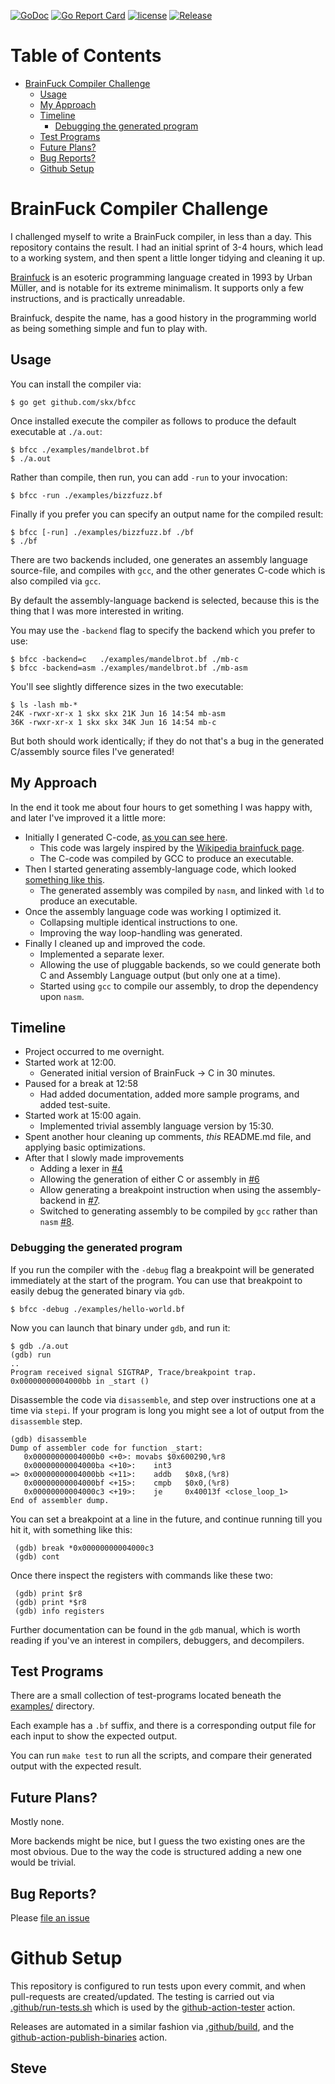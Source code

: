 [![GoDoc](https://img.shields.io/static/v1?label=godoc&message=reference&color=blue)](https://pkg.go.dev/github.com/skx/bfcc)
[![Go Report Card](https://goreportcard.com/badge/github.com/skx/bfcc)](https://goreportcard.com/report/github.com/skx/bfcc)
[![license](https://img.shields.io/github/license/skx/bfcc.svg)](https://github.com/skx/bfcc/blob/master/LICENSE)
[![Release](https://img.shields.io/github/release/skx/bfcc.svg)](https://github.com/skx/bfcc/releases/latest)

Table of Contents
=================

* [BrainFuck Compiler Challenge](#brainfuck-compiler-challenge)
   * [Usage](#usage)
   * [My Approach](#my-approach)
   * [Timeline](#timeline)
      * [Debugging the generated program](#debugging-the-generated-program)
   * [Test Programs](#test-programs)
   * [Future Plans?](#future-plans)
   * [Bug Reports?](#bug-reports)
   * [Github Setup](#github-setup)



# BrainFuck Compiler Challenge

I challenged myself to write a BrainFuck compiler, in less than a day.  This repository contains the result.  I had an initial sprint of 3-4 hours, which lead to a working system, and then spent a little longer tidying and cleaning it up.

[Brainfuck](https://en.wikipedia.org/wiki/Brainfuck) is an esoteric programming language created in 1993 by Urban Müller, and is notable for its extreme minimalism.  It supports only a few instructions, and is practically unreadable.

Brainfuck, despite the name, has a good history in the programming world as being something simple and fun to play with.



## Usage

You can install the compiler via:

    $ go get github.com/skx/bfcc

Once installed execute the compiler as follows to produce the default executable at `./a.out`:

    $ bfcc ./examples/mandelbrot.bf
    $ ./a.out

Rather than compile, then run, you can add `-run` to your invocation:

    $ bfcc -run ./examples/bizzfuzz.bf

Finally if you prefer you can specify an output name for the compiled result:

    $ bfcc [-run] ./examples/bizzfuzz.bf ./bf
    $ ./bf

There are two backends included, one generates an assembly language source-file, and compiles with `gcc`, and the other generates C-code which is also compiled via `gcc`.

By default the assembly-language backend is selected, because this is the thing that I was more interested in writing.

You may use the `-backend` flag to specify the backend which you prefer to use:

    $ bfcc -backend=c   ./examples/mandelbrot.bf ./mb-c
    $ bfcc -backend=asm ./examples/mandelbrot.bf ./mb-asm

You'll see slightly difference sizes in the two executable:

    $ ls -lash mb-*
    24K -rwxr-xr-x 1 skx skx 21K Jun 16 14:54 mb-asm
    36K -rwxr-xr-x 1 skx skx 34K Jun 16 14:54 mb-c

But both should work identically; if they do not that's a bug in the generated C/assembly source files I've generated!




## My Approach

In the end it took me about four hours to get something I was happy with, and later I've improved it a little more:

* Initially I generated C-code, [as you can see here](https://github.com/skx/bfcc/blob/cadb19d6c75a5febde56f53423a9668ee8f6bd25/main.go).
  * This code was largely inspired by the [Wikipedia brainfuck page](https://en.wikipedia.org/wiki/Brainfuck).
  * The C-code was compiled by GCC to produce an executable.
* Then I started generating assembly-language code, which looked [something like this](https://github.com/skx/bfcc/blob/aebb14ccb548a2249bc32bb1f82fe9070518cc3c/main.go).
  * The generated assembly was compiled by `nasm`, and linked with `ld` to produce an executable.
* Once the assembly language code was working I optimized it.
  * Collapsing multiple identical instructions to one.
  * Improving the way loop-handling was generated.
* Finally I cleaned up and improved the code.
  * Implemented a separate lexer.
  * Allowing the use of pluggable backends, so we could generate both C and Assembly Language output (but only one at a time).
  * Started using `gcc` to compile our assembly, to drop the dependency upon `nasm`.



## Timeline

* Project occurred to me overnight.
* Started work at 12:00.
  * Generated initial version of BrainFuck -> C in 30 minutes.
* Paused for a break at 12:58
  * Had added documentation, added more sample programs, and added test-suite.
* Started work at 15:00 again.
  * Implemented trivial assembly language version by 15:30.
* Spent another hour cleaning up comments, _this_ README.md file, and applying basic optimizations.
* After that I slowly made improvements
  * Adding a lexer in [#4](https://github.com/skx/bfcc/pull/4)
  * Allowing the generation of either C or assembly in [#6](https://github.com/skx/bfcc/pull/6)
  * Allow generating a breakpoint instruction when using the assembly-backend in [#7](https://github.com/skx/bfcc/pull/7).
  * Switched to generating assembly to be compiled by `gcc` rather than `nasm` [#8](https://github.com/skx/bfcc/pull/8).



### Debugging the generated program

If you run the compiler with the `-debug` flag a breakpoint will be generated
immediately at the start of the program.  You can use that breakpoint to easily
debug the generated binary via `gdb`.

    $ bfcc -debug ./examples/hello-world.bf

Now you can launch that binary under `gdb`, and run it:

    $ gdb ./a.out
    (gdb) run
    ..
    Program received signal SIGTRAP, Trace/breakpoint trap.
    0x00000000004000bb in _start ()

Disassemble the code via `disassemble`, and step over instructions one at a time via `stepi`.  If your program is long you might see a lot of output from the `disassemble` step.

    (gdb) disassemble
    Dump of assembler code for function _start:
       0x00000000004000b0 <+0>:	movabs $0x600290,%r8
       0x00000000004000ba <+10>:	int3
    => 0x00000000004000bb <+11>:	addb   $0x8,(%r8)
       0x00000000004000bf <+15>:	cmpb   $0x0,(%r8)
       0x00000000004000c3 <+19>:	je     0x40013f <close_loop_1>
    End of assembler dump.

You can set a breakpoint at a line in the future, and continue running till
you hit it, with something like this:

     (gdb) break *0x00000000004000c3
     (gdb) cont

Once there inspect the registers with commands like these two:

     (gdb) print $r8
     (gdb) print *$r8
     (gdb) info registers

Further documentation can be found in the `gdb` manual, which is worth reading
if you've an interest in compilers, debuggers, and decompilers.



## Test Programs

There are a small collection of test-programs located beneath the [examples/](examples/) directory.

Each example has a `.bf` suffix, and there is a corresponding output file for each input to show the expected output.

You can run `make test` to run all the scripts, and compare their generated output with the expected result.




## Future Plans?

Mostly none.

More backends might be nice, but I guess the two existing ones are the most obvious.  Due to the way the code is structured adding a new one would be trivial.




## Bug Reports?

Please [file an issue](https://github.com/skx/bfcc/issues)




# Github Setup

This repository is configured to run tests upon every commit, and when
pull-requests are created/updated.  The testing is carried out via
[.github/run-tests.sh](.github/run-tests.sh) which is used by the
[github-action-tester](https://github.com/skx/github-action-tester) action.

Releases are automated in a similar fashion via [.github/build](.github/build),
and the [github-action-publish-binaries](https://github.com/skx/github-action-publish-binaries) action.


Steve
--
